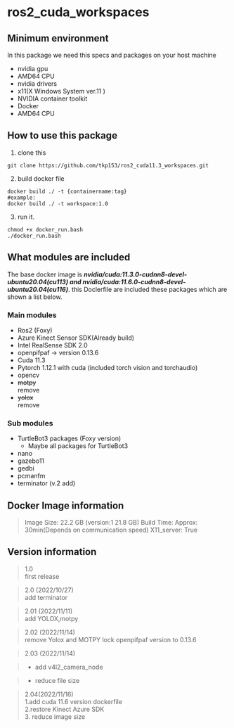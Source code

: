 # ros2_cuda_workspaces
## Minimum environment 
In this package we need this specs and packages on your host machine
- nvidia gpu
- AMD64 CPU 
- nvidia drivers
- x11(X Windows System ver.11 )
- NVIDIA container toolkit
- Docker
- AMD64 CPU


## How to use this package

 1. clone this
  ```
  git clone https://github.com/tkp153/ros2_cuda11.3_workspaces.git
  ```
 2. build docker file
  ```
  docker build ./ -t {containername:tag}
  #example:
  docker build ./ -t workspace:1.0
  ```
 3. run it.
  ```
  chmod +x docker_run.bash
  ./docker_run.bash
  ```


## What modules are included
The base docker image is ***nvidia/cuda:11.3.0-cudnn8-devel-ubuntu20.04(cu113) and nvidia/cuda:11.6.0-cudnn8-devel-ubuntu20.04(cu116)***. this Doclerfile are included these packages which are shown a list below.
### Main modules
- Ros2 (Foxy)
- Azure Kinect Sensor SDK(Already build)
- Intel RealSense SDK 2.0
- openpifpaf -> version 0.13.6
- Cuda 11.3
- Pytorch 1.12.1 with cuda (included torch vision and torchaudio) 
- opencv
- ~~motpy~~ <br> remove
- ~~yolox~~ <br> remove
### Sub modules
- TurtleBot3 packages (Foxy version)
  - Maybe all packages for TurtleBot3 
- nano
- gazebo11
- gedbi
- pcmanfm
- terminator (v.2 add)

## Docker Image information
> Image Size: 22.2 GB (version:1 21.8 GB)
> Build Time: Approx: 30min(Depends on communication speed)
> X11_server: True

## Version information
> 1.0 <br>first release

> 2.0 (2022/10/27)<br>add terminator

> 2.01 (2022/11/11) <br> add YOLOX,motpy

>2.02 (2022/11/14) <br> remove Yolox and MOTPY lock openpifpaf version to 0.13.6

>2.03 (2022/11/14) <br>

> - add v4l2_camera_node

> - reduce file size

>2.04(2022/11/16) <br> 1.add cuda 11.6 version dockerfile <br> 2.restore Kinect Azure SDK<br>3. reduce image size

